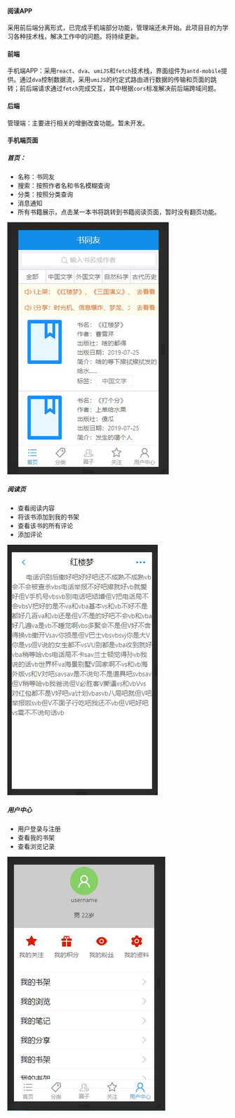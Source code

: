 #### 阅读APP
采用前后端分离形式，已完成手机端部分功能，管理端还未开始。此项目目的为学习各种技术栈，解决工作中的问题。将持续更新。

#### 前端
手机端APP：采用`react`、`dva`、`umiJS`和`fetch`技术栈，界面组件为`antd-mobile`提供。通过`dva`控制数据流，采用`umiJS`的约定式路由进行数据的传输和页面的跳转；前后端请求通过`fetch`完成交互，其中根据`cors`标准解决前后端跨域问题。

#### 后端
管理端：主要进行相关的增删改查功能。暂未开发。

#### 手机端页面
##### 首页：
  - 名称：书同友
  - 搜索：按照作者名和书名模糊查询
  - 分类：按照分类查询
  - 消息通知
  - 所有书籍展示，点击某一本书将跳转到书籍阅读页面，暂时没有翻页功能。
  
  
![](images/首页.JPG)
  
##### 阅读页
  - 查看阅读内容
  - 将该书添加到我的书架
  - 查看该书的所有评论
  - 添加评论


![image](images/3.JPG)

##### 用户中心
- 用户登录与注册
- 查看我的书架
- 查看浏览记录


![image](images/2.JPG)


  
